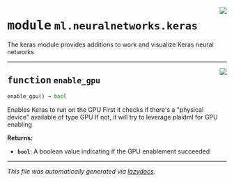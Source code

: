 <!-- markdownlint-disable -->

<a href="../../../arcus/ml/neuralnetworks/keras.py#L0"><img align="right" style="float:right;" src="https://img.shields.io/badge/-source-cccccc?style=flat-square" /></a>

# <kbd>module</kbd> `ml.neuralnetworks.keras`
The keras module provides additions to work and visualize Keras neural networks 


---

<a href="../../../arcus/ml/neuralnetworks/keras.py#L12"><img align="right" style="float:right;" src="https://img.shields.io/badge/-source-cccccc?style=flat-square" /></a>

## <kbd>function</kbd> `enable_gpu`

```python
enable_gpu() → bool
```

Enables Keras to run on the GPU First it checks if there's a "physical device" available of type GPU If not, it will try to leverage plaidml for GPU enabling 



**Returns:**
 
 - <b>`bool`</b>:  A boolean value indicating if the GPU enablement succeeded 




---

_This file was automatically generated via [lazydocs](https://github.com/ml-tooling/lazydocs)._
